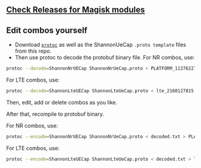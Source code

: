 ## [Check Releases for Magisk modules](https://github.com/high3eam/pixel9-EU-combos/releases)
## Edit combos yourself
- Download [`protoc`](https://github.com/protocolbuffers/protobuf/releases) as well as the ShannonUeCap `.proto template` files from this repo.
- Then use protoc to decode the protobuf binary file.
For NR combos, use:
```sh
protoc --decode=ShannonNrUECap ShannonNrUeCap.proto < PLATFORM_11376227466629817631.binarypb > decoded.txt
```
For LTE combos, use:
```sh
protoc --decode=ShannonLteUECap ShannonLteUeCap.proto < lte_2160127815.binarypb > decoded.txt
```
Then, edit, add or delete combos as you like.

After that, recompile to protobuf binary.

For NR combos, use:
```sh
protoc --encode=ShannonNrUECap ShannonNrUeCap.proto < decoded.txt > PLATFORM_11376227466629817631.binarypb
```
For LTE combos, use:
```sh
protoc --encode=ShannonLteUECap ShannonLteUeCap.proto < decoded.txt > lte_2160127815.binarypb
```
